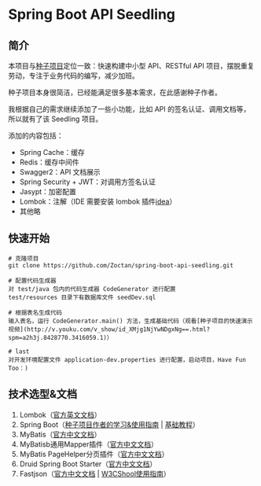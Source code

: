 # Spring Boot API Seedling

## 简介

本项目与[种子项目](https://github.com/lihengming/spring-boot-api-project-seed)定位一致：快速构建中小型 API、RESTful API 项目，摆脱重复劳动，专注于业务代码的编写，减少加班。

种子项目本身很简洁，已经能满足很多基本需求，在此感谢种子作者。

我根据自己的需求继续添加了一些小功能，比如 API 的签名认证、调用文档等，所以就有了该 Seedling 项目。

添加的内容包括：
- Spring Cache：缓存
- Redis：缓存中间件
- Swagger2：API 文档展示
- Spring Security + JWT：对调用方签名认证
- Jasypt：加密配置
- Lombok：注解（IDE 需要安装 lombok 插件[idea](https://github.com/mplushnikov/lombok-intellij-plugin/)）
- 其他略

## 快速开始

```
# 克隆项目
git clone https://github.com/Zoctan/spring-boot-api-seedling.git

# 配置代码生成器
对 test/java 包内的代码生成器 CodeGenerator 进行配置
test/resources 目录下有数据库文件 seedDev.sql

# 根据表名生成代码
输入表名，运行 CodeGenerator.main() 方法，生成基础代码（观看[种子项目的快速演示视频](http://v.youku.com/v_show/id_XMjg1NjYwNDgxNg==.html?spm=a2h3j.8428770.3416059.1)）

# last
对开发环境配置文件 application-dev.properties 进行配置，启动项目，Have Fun Too：)
```

## 技术选型&文档

1. Lombok（[官方英文文档](https://projectlombok.org/features/all)）
2. Spring Boot（[种子项目作者的学习&使用指南](https://www.jianshu.com/p/1a9fd8936bd8) | [基础教程](http://blog.didispace.com/Spring-Boot%E5%9F%BA%E7%A1%80%E6%95%99%E7%A8%8B/)）
3. MyBatis（[官方中文文档](http://www.mybatis.org/mybatis-3/zh/index.html)）
4. MyBatisb通用Mapper插件（[官方中文文档](https://mapperhelper.github.io/docs/)）
5. MyBatis PageHelper分页插件（[官方中文文档](https://pagehelper.github.io/)）
6. Druid Spring Boot Starter（[官方中文文档](https://github.com/alibaba/druid/tree/master/druid-spring-boot-starter/)）
7. Fastjson（[官方中文文档](https://github.com/alibaba/fastjson/wiki/Quick-Start-CN) | [W3CShool使用指南](https://www.w3cschool.cn/fastjson/fastjson-quickstart.html)）